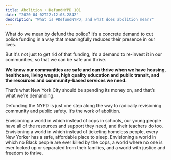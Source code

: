 ```yaml
---
title: Abolition + DefundNYPD 101
date: "2020-04-02T22:12:03.284Z"
description: "What is #DefundNYPD, and what does abolition mean?"
---
```


What do we mean by defund the police? It’s a concrete demand to cut
police funding in a way that meaningfully reduces their presence in
our lives.

But it's not just to get rid of that funding, it’s a demand to
re-invest it in our communities, so that we can be safe and thrive.

**We know our communities are safe and can thrive when we have
housing, healthcare, living wages, high quality education and public
transit, and the resources and community-based services we need.**

That’s what New York City should be spending its money on, and that’s
what we’re demanding.

Defunding the NYPD is just one step along the way to radically
revisioning community and public safety. It’s the work of abolition.

Envisioning a world in which instead of cops in schools, our young
people have all of the resources and support they need, and their
teachers do too. Envisioning a world in which instead of ticketing
homeless people, every New Yorker has a safe, affordable place to
sleep. Envisioning a world in which no Black people are ever killed by
the cops, a world where no one is ever locked up or separated from
their families, and a world with justice and freedom to thrive.
